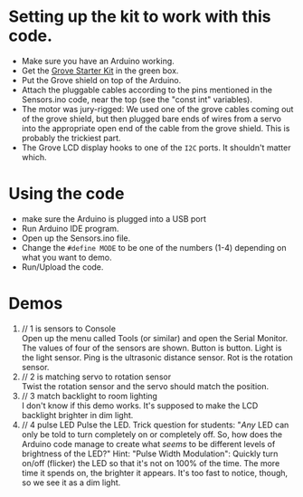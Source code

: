 # Setting up the kit to work with this code.

* Make sure you have an Arduino working.
* Get the [Grove Starter Kit](http://wiki.seeed.cc/Grove_Starter_Kit_v3/) in the green box.
* Put the Grove shield on top of the Arduino.
* Attach the pluggable cables according to the pins mentioned in the Sensors.ino code, near the top (see the "const int" variables).
* The motor was jury-rigged: We used one of the grove cables coming out of the grove shield, but then plugged bare ends of 
 wires from a servo into the appropriate open end of the cable from the grove shield. This is probably the trickiest part.
* The Grove LCD display hooks to one of the `I2C` ports. It shouldn't matter which.


# Using the code

* make sure the Arduino is plugged into a USB port
* Run Arduino IDE program.
* Open up the Sensors.ino file.
* Change the `#define MODE` to be one of the numbers (1-4) depending on what you want to demo.
* Run/Upload the code.

# Demos

1. // 1 is sensors to Console  
  Open up the menu called Tools (or similar) and open the Serial Monitor. The values of four of the sensors are shown. 
  Button is button. Light is the light sensor. Ping is the ultrasonic distance sensor. Rot is the rotation sensor.
2. // 2 is matching servo to rotation sensor  
  Twist the rotation sensor and the servo should match the position.
3. // 3 match backlight to room lighting  
  I don't know if this demo works. It's supposed to make the LCD backlight brighter in dim light.
4. // 4 pulse LED
  Pulse the LED. Trick question for students: "*Any* LED can only be told to turn completely on or completely off. 
  So, how does the Arduino code manage to create what _seems_ to be different levels of brightness of the LED?" 
  Hint: "Pulse Width Modulation": Quickly turn on/off (flicker) the LED so that it's not on 100% of the time. The more time it
  spends on, the brighter it appears. It's too fast to notice, though, so we see it as a dim light.
